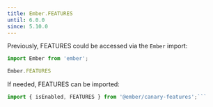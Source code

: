 ```yaml
---
title: Ember.FEATURES
until: 6.0.0
since: 5.10.0
---
```



Previously, FEATURES could be accessed via the `Ember` import:
```js
import Ember from 'ember';

Ember.FEATURES

```

 If needed, FEATURES can be imported:
```js
import { isEnabled, FEATURES } from '@ember/canary-features';```

